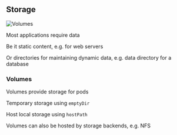 ## Storage

![Volumes](120_kubernetes/12_volumes/volumes.drawio.svg) <!-- .element: style="float: right; width: 25%;" -->

Most applications require data

Be it static content, e.g. for web servers

Or directories for maintaining dynamic data, e.g. data directory for a database

### Volumes

Volumes provide storage for pods

Temporary storage using `emptyDir`

Host local storage using `hostPath`

Volumes can also be hosted by storage backends, e.g. NFS
